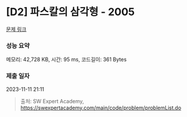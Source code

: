 # [D2] 파스칼의 삼각형 - 2005 

[문제 링크](https://swexpertacademy.com/main/code/problem/problemDetail.do?contestProbId=AV5P0-h6Ak4DFAUq) 

### 성능 요약

메모리: 42,728 KB, 시간: 95 ms, 코드길이: 361 Bytes

### 제출 일자

2023-11-11 21:11



> 출처: SW Expert Academy, https://swexpertacademy.com/main/code/problem/problemList.do